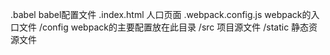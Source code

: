.babel               babel配置文件
.index.html          人口页面
.webpack.config.js   webpack的入口文件
/config              webpack的主要配置放在此目录
/src                 项目源文件
/static              静态资源文件
